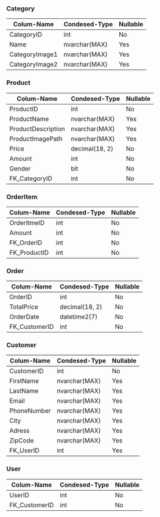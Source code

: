 ### Category

| Colum-Name                | Condesed-Type     | Nullable  |
|---------------------------|-------------------|-----------|
| CategoryID                | int               | No        |
| Name                      | nvarchar(MAX)     | Yes       |
| CategoryImage1            | nvarchar(MAX)     | Yes       |
| CategoryImage2            | nvarchar(MAX)     | Yes       |





### Product

| Colum-Name                | Condesed-Type     | Nullable  |
|---------------------------|-------------------|-----------|
| ProductID                 | int               | No        |
| ProductName               | nvarchar(MAX)     | Yes       |
| ProductDescription        | nvarchar(MAX)     | Yes       |
| ProductImagePath          | nvarchar(MAX)     | Yes       |
| Price                     | decimal(18, 2)    | No        |
| Amount                    | int               | No        |
| Gender                    | bit               | No        |
| FK_CategoryID             | int               | No        |


### OrderItem

| Colum-Name                | Condesed-Type     | Nullable  |
|---------------------------|-------------------|-----------|
| OrderItmeID               | int               | No        |
| Amount                    | int               | No        |
| FK_OrderID                | int               | No        |
| FK_ProductID              | int               | No        |


### Order

| Colum-Name                | Condesed-Type     | Nullable  |
|---------------------------|-------------------|-----------|
| OrderID                   | int               | No        |
| TotalPrice                | decimal(18, 2)    | No        |
| OrderDate                 | datetime2(7)      | No        |
| FK_CustomerID             | int               | No        |


### Customer

| Colum-Name                | Condesed-Type     | Nullable  |
|---------------------------|-------------------|-----------|
| CustomerID                | int               | No        |
| FirstName                 | nvarchar(MAX)     | Yes       |
| LastName                  | nvarchar(MAX)     | Yes       |
| Email                     | nvarchar(MAX)     | Yes       |
| PhoneNumber               | nvarchar(MAX)     | Yes       |
| City                      | nvarchar(MAX)     | Yes       |
| Adress                    | nvarchar(MAX)     | Yes       |
| ZipCode                   | nvarchar(MAX)     | Yes       |
| FK_UserID                 | int               | Yes       |



### User

| Colum-Name                | Condesed-Type     | Nullable  |
|---------------------------|-------------------|-----------|
| UserID                    | int               | No        |
| FK_CustomerID             | int               | No        |